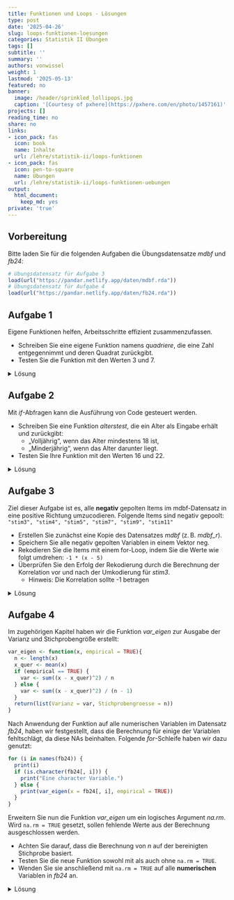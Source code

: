 ```yaml
---
title: Funktionen und Loops - Lösungen
type: post
date: '2025-04-26'
slug: loops-funktionen-loesungen
categories: Statistik II Übungen
tags: []
subtitle: ''
summary: ''
authors: vonwissel
weight: 1
lastmod: '2025-05-13'
featured: no
banner:
  image: /header/sprinkled_lollipops.jpg
  caption: '[Courtesy of pxhere](https://pxhere.com/en/photo/1457161)'
projects: []
reading_time: no
share: no
links:
- icon_pack: fas
  icon: book
  name: Inhalte
  url: /lehre/statistik-ii/loops-funktionen
- icon_pack: fas
  icon: pen-to-square
  name: Übungen
  url: /lehre/statistik-ii/loops-funktionen-uebungen
output:
  html_document:
    keep_md: yes
private: 'true'
---
```


## Vorbereitung

Bitte laden Sie für die folgenden Aufgaben die Übungsdatensatze *mdbf* und *fb24*:


```r
# Übungsdatensatz für Aufgabe 3
load(url("https://pandar.netlify.app/daten/mdbf.rda"))
# Übungsdatensatz für Aufgabe 4
load(url("https://pandar.netlify.app/daten/fb24.rda"))
```

## Aufgabe 1

Eigene Funktionen helfen, Arbeitsschritte effizient zusammenzufassen.
- Schreiben Sie eine eigene Funktion namens *quadriere*, die eine Zahl entgegennimmt und deren Quadrat zurückgibt.
- Testen Sie die Funktion mit den Werten 3 und 7.

<details>

<summary>Lösung</summary>

``` r
# Funktion mit dem Namen 'quadriere' erstellen
quadriere <- function(x) {
  # Variable x beinhaltet die Eingabe und wird innerhalb der Funktion zur weiteren Verarbeitung verwendet
  # Die Variable kann beliebig benannt werden (wie in den weiteren Lösungen zu sehen)
  # return() definiert die Ausgabe der Funktion
  return(x^2) 
}

# Funktion testen
quadriere(3)
quadriere(7)
```

</details>

## Aufgabe 2

Mit *if*-Abfragen kann die Ausführung von Code gesteuert werden.
- Schreiben Sie eine Funktion *alterstest*, die ein Alter als Eingabe erhält und zurückgibt:
  - „Volljährig“, wenn das Alter mindestens 18 ist,
  - „Minderjährig“, wenn das Alter darunter liegt.
- Testen Sie Ihre Funktion mit den Werten 16 und 22.

<details>

<summary>Lösung</summary>

``` r
# Funktion mit dem Namen 'alterstest' erstellen
alterstest <- function(alter) {
  if (alter >= 18) {
    return("Volljährig")    # Falls Alter >= 18 Ausgabe "Volljährig"
  } else {
    return("Minderjährig")  # Falls Alter < 18 Ausgabe "Minderjährig"
  }
}

# Funktion testen mit Beispielen
alterstest(16)
alterstest(22)
```

</details>

## Aufgabe 3

Ziel dieser Aufgabe ist es, alle **negativ** gepolten Items im mdbf-Datensatz in eine positive Richtung umzucodieren.
Folgende Items sind negativ gepoolt: `"stim3", "stim4", "stim5", "stim7", "stim9", "stim11"`

- Erstellen Sie zunächst eine Kopie des Datensatzes *mdbf* (z. B. *mdbf_r*).
- Speichern Sie alle negativ gepolten Variablen in einem Vektor neg.
- Rekodieren Sie die Items mit einem for-Loop, indem Sie die Werte wie folgt umdrehen: `-1 * (x - 5)` 
- Überprüfen Sie den Erfolg der Rekodierung durch die Berechnung der Korrelation vor und nach der Umkodierung für *stim3*.
  - Hinweis: Die Korrelation sollte -1 betragen

<details>

<summary>Lösung</summary>

``` r
# Kopie des Datensatzes erstellen
mdbf_r <- mdbf

# Namen Negative Items in Vektor speichern
neg <- c("stim3", "stim4", "stim5", "stim7", "stim9", "stim11")

# for-Schleife über alle negativen Items zur Rekodierung. Endet nach dem letzten Element des Vektors 'neg'
for (i in neg) {
  # i ist ein Platzhalter, der in jedem Schleifendurchlauf ein Element im Vektor 'neg' annimmt
  # z. B. i = "stim3" im ersten Durchlauf, dann "stim4", usw.
  
  # Aus mdbf_r[, i] wird folglrich mdbf_r[,"stim3"] im ersten Durchlauf
  # so wird die entsprechende Spalte im Datensatz dynamisch ausgewählt
  
  mdbf_r[, i] <- -1 * (mdbf[, i] - 5) # Umkodierung ins Positive: 1 wird zu 4, 2 zu 3, 3 zu 2, 4 zu 1
}

# Überprüfung der Umkodierung am Beispiel stim3
# Die Korrelation sollte -1 betragen, da die Umkodierung eine Spiegelung ist
cor(mdbf$stim3, mdbf_r$stim3)
```

</details>

## Aufgabe 4

Im zugehörigen Kapitel haben wir die Funktion *var_eigen* zur Ausgabe der Varianz und Stichprobengröße erstellt:


```r
var_eigen <- function(x, empirical = TRUE){
  n <- length(x)
  x_quer <- mean(x)
  if (empirical == TRUE) {
    var <- sum((x - x_quer)^2) / n
  } else {
    var <- sum((x - x_quer)^2) / (n - 1)
  }
  return(list(Varianz = var, Stichprobengroesse = n))
}
```

Nach Anwendung der Funktion auf alle numerischen Variablen im Datensatz *fb24*, haben wir festgestellt, dass die Berechnung für einige der Variablen fehltschlägt, da diese NAs beinhalten. Folgende *for*-Schleife haben wir dazu genutzt:


```r
for (i in names(fb24)) {
  print(i)
  if (is.character(fb24[, i])) {
    print("Eine character Variable.")
  } else {
    print(var_eigen(x = fb24[, i], empirical = TRUE))
  }
}
```

Erweitern Sie nun die Funktion *var_eigen* um ein logisches Argument *na.rm*.
Wird `na.rm = TRUE` gesetzt, sollen fehlende Werte aus der Berechnung ausgeschlossen werden.
- Achten Sie darauf, dass die Berechnung von *n* auf der bereinigten Stichprobe basiert.
- Testen Sie die neue Funktion sowohl mit als auch ohne `na.rm = TRUE`.
- Wenden Sie sie anschließend mit `na.rm = TRUE` auf alle **numerischen** Variablen in *fb24* an.

<details>

<summary>Lösung</summary>

``` r
# Funktion zur Varianzberechnung inkl. Option zur NA-Behandlung
var_eigen <- function(x, empirical = TRUE, na.rm = FALSE) {
  if (na.rm == TRUE) {
    x <- x[!is.na(x)]  # NAs entfernen, wenn na.rm = TRUE
  }
  n <- length(x)       # Stichprobengröße
  if (n == 0) return(list(Varianz = NA, Stichprobengroesse = 0))  # Leerer Vektor
  
  x_quer <- mean(x)    # Mittelwert berechnen
  
  # Varianzberechnung je nach Definition
  if (empirical == TRUE) {
    var <- sum((x - x_quer)^2) / n
  } else {
    var <- sum((x - x_quer)^2) / (n - 1)
  }
  
  return(list(Varianz = var, Stichprobengroesse = n))
}

# Anwendung der Funktion var_eigen() auf alle numerischen Variablen im fb24 Datensatz
for (i in names(fb24)) {
  print(i)                        # Ausgabe des Namen der Variable (Spaltenname im Datensatz)
  if (is.character(fb24[, i])) {  # Ausschluss für Variablen vom Typ character
    print("Eine character Variable.")
  } else {
    print(var_eigen(fb24[[i]], empirical = TRUE, na.rm = TRUE))  # Aufruf mit neuem na.rm Argument
  }
}
```

</details>
